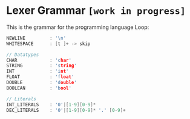 # Lexer Grammar `[work in progress]`
This is the grammar for the programming language Loop:
```c++
NEWLINE         : '\n'
WHITESPACE      : [t ]+ -> skip

// Datatypes
CHAR            : 'char'
STRING          : 'string'
INT             : 'int'
FLOAT           : 'float'
DOUBLE          : 'double'
BOOLEAN         : 'bool'

// Literals
INT_LITERALS    : '0'|[1-9][0-9]*
DEC_LITERALS    : '0'|[1-9][0-9]* '.' [0-9]+
```